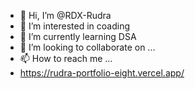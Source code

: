 - 👋 Hi, I’m @RDX-Rudra
- 👀 I’m interested in coading
- 🌱 I’m currently learning DSA
- 💞️ I’m looking to collaborate on ...
- 📫 How to reach me ...
- https://rudra-portfolio-eight.vercel.app/
  

<!---
RDX-Rudra/RDX-Rudra is a ✨ special ✨ repository because its `README.md` (this file) appears on your GitHub profile.
You can click the Preview link to take a look at your changes.
Portfolio Link- https://rudra-portfolio-eight.vercel.app/
--->
